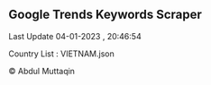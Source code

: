 

## Google Trends Keywords Scraper 
 
Last Update 04-01-2023 , 20:46:54

Country List :
VIETNAM.json



© Abdul Muttaqin 
